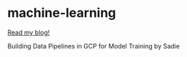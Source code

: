# machine-learning
 <a href="https://TechSavvySadie.substack.com" target="_blank"> Read my blog!</a>
<div class="substack-post-embed"><p lang="en">Building Data Pipelines in GCP for Model Training by Sadie</p><p></p><a data-post-link href="https://techsavvysadie.substack.com/p/building-data-pipelines-in-gcp-for"></a></div>
